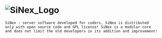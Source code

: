 # ![SiNex_Logo](http://i.imgur.com/VEPVQGH.jpg)
```
SiNex - server software developed for coders, SiNex is distributed only with open source code and GPL license! SiNex is a modular core and does not limit the old developers in its addition and improvement!
```
